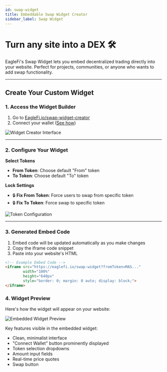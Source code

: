 ```yaml
---
id: swap-widget
title: Embeddable Swap Widget Creator
sidebar_label: Swap Widget
---
```


# Turn any site into a DEX 🛠️

EagleFi's Swap Widget lets you embed decentralized trading directly into your website. Perfect for projects, communities, or anyone who wants to add swap functionality.

---

## Create Your Custom Widget

### 1. Access the Widget Builder

1. Go to [EagleFi.io/swap-widget-creator](https://www.eaglefi.io/swap-widget-creator) 
2. Connect your wallet ([See how](./getting-started))  

![Widget Creator Interface](/img/swap_widget_creator.png)

---

### 2. Configure Your Widget

**Select Tokens**

- **From Token**: Choose default "From" token
- **To Token**: Choose default "To" token

**Lock Settings**

- 🔒 **Fix From Token**: Force users to swap from specific token
- 🔒 **Fix To Token**: Force swap to specific token

![Token Configuration](/img/fix_from_and_to.png)  

---

### 3. Generated Embed Code

1. Embed code will be updated automatically as you make changes
2. Copy the iframe code snippet  
3. Paste into your website's HTML  

```html
<!-- Example Embed Code -->
<iframe src="https://eaglefi.io/swap-widget?fromToken=MAS..." 
        width="100%" 
        height="640px"
        style="border: 0; margin: 0 auto; display: block;">
</iframe>
```

### 4. Widget Preview

Here's how the widget will appear on your website:

![Embedded Widget Preview](/img/iframe_final.png)

Key features visible in the embedded widget:

- Clean, minimalist interface
- "Connect Wallet" button prominently displayed
- Token selection dropdowns
- Amount input fields
- Real-time price quotes
- Swap button